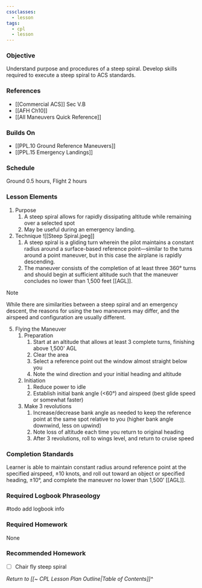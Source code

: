 ```yaml
---
cssclasses:
  - lesson
tags:
  - cpl
  - lesson
---
```

### Objective
Understand purpose and procedures of a steep spiral. Develop skills required to execute a steep spiral to ACS standards.

### References
- [[Commercial ACS]] Sec V.B
- [[AFH Ch10]]
- [[All Maneuvers Quick Reference]]

### Builds On
- [[PPL.10 Ground Reference Maneuvers]]
- [[PPL.15 Emergency Landings]]

### Schedule
Ground 0.5 hours, Flight 2 hours

### Lesson Elements
1. Purpose
	1. A steep spiral allows for rapidly dissipating altitude while remaining over a selected spot
	2. May be useful during an emergency landing. 
2. Technique ![[Steep Spiral.jpeg]]
	1. A steep spiral is a gliding turn wherein the pilot maintains a constant radius around a surface-based reference point—similar to the turns around a point maneuver, but in this case the airplane is rapidly descending. 
	2. The maneuver consists of the completion of at least three 360° turns and should begin at sufficient altitude such that the maneuver concludes no lower than 1,500 feet [[AGL]]. 
> [!note]
> While there are similarities between a steep spiral and an emergency descent, the reasons for using the two maneuvers may differ, and the airspeed and configuration are usually different.
5. Flying the Maneuver
	1. Preparation
		1. Start at an altitude that allows at least 3 complete turns, finishing above 1,500' AGL
		2. Clear the area
		3. Select a reference point out the window almost straight below you
		4. Note the wind direction and your initial heading and altitude
	2. Initiation
		1. Reduce power to idle
		2. Establish initial bank angle (<60°) and airspeed (best glide speed or somewhat faster)
	3. Make 3 revolutions
		1. Increase/decrease bank angle as needed to keep the reference point at the same spot relative to you (higher bank angle downwind, less on upwind)
		2. Note loss of altitude each time you return to original heading
		3. After 3 revolutions, roll to wings level, and return to cruise speed

### Completion Standards
Learner is able to maintain constant radius around reference point at the specified airspeed, ±10 knots, and roll out toward an object or specified heading, ±10°, and complete the maneuver no lower than 1,500’ [[AGL]].

### Required Logbook Phraseology
#todo add logbook info

### Required Homework
None

### Recommended Homework
- [ ] Chair fly steep spiral

*Return to [[~ CPL Lesson Plan Outline|Table of Contents]]^*